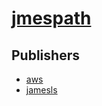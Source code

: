# [jmespath](https://pypi.org/project/jmespath)



## Publishers
- [aws](https://pypi.org/user/aws)
- [jamesls](https://pypi.org/user/jamesls)

